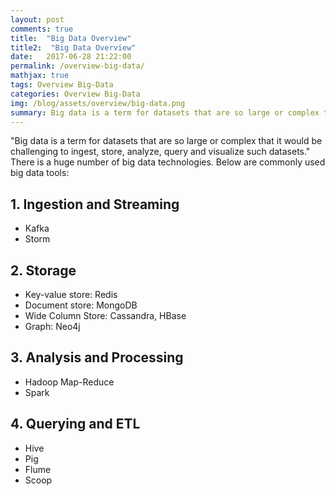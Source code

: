 ```yaml
---
layout: post
comments: true
title:  "Big Data Overview"
title2:  "Big Data Overview"
date:   2017-06-28 21:22:00
permalink: /overview-big-data/
mathjax: true
tags: Overview Big-Data
categories: Overview Big-Data
img: /blog/assets/overview/big-data.png
summary: Big data is a term for datasets that are so large or complex that it would be challenging to ingest, store, analyze, query and visualize such datasets...
---
```



"Big data is a term for datasets that are so large or complex that it would be challenging to ingest, store, analyze, query and visualize such datasets." There is a huge number of big data technologies. Below are commonly used big data tools:

## 1. Ingestion and Streaming
* Kafka
* Storm

## 2. Storage
* Key-value store: Redis
* Document store: MongoDB
* Wide Column Store: Cassandra, HBase
* Graph: Neo4j

## 3. Analysis and Processing
* Hadoop Map-Reduce
* Spark

## 4. Querying and ETL
* Hive
* Pig
* Flume
* Scoop

